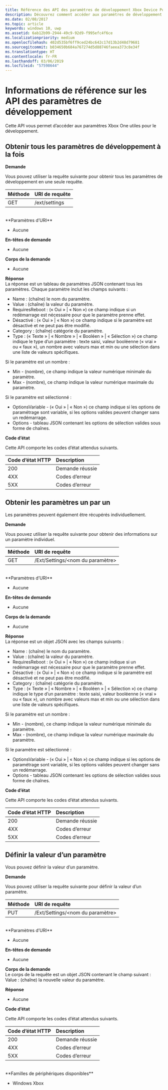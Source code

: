 ```yaml
---
title: Référence des API des paramètres de développement Xbox Device Portal
description: Découvrez comment accéder aux paramètres de développement Xbox.
ms.date: 02/08/2017
ms.topic: article
keywords: windows 10, uwp
ms.assetid: 6ab12b99-2944-49c9-92d9-f995efc4f6ce
ms.localizationpriority: medium
ms.openlocfilehash: 402d535bf6ff9ced24bc642c17d13b2d48d79681
ms.sourcegitcommit: b034650b684a767274d5d88746faeea373c8e34f
ms.translationtype: HT
ms.contentlocale: fr-FR
ms.lasthandoff: 03/06/2019
ms.locfileid: "57598644"
---
```

# <a name="developer-settings-api-reference"></a>Informations de référence sur les API des paramètres de développement   
Cette API vous permet d’accéder aux paramètres Xbox One utiles pour le développement.

## <a name="get-all-developer-settings-at-once"></a>Obtenir tous les paramètres de développement à la fois

**Demande**

Vous pouvez utiliser la requête suivante pour obtenir tous les paramètres de développement en une seule requête.

Méthode      | URI de requête
:------     | :-----
GET | /ext/settings
<br />
**Paramètres d’URI**

- Aucune

**En-têtes de demande**

- Aucune

**Corps de la demande**

- Aucune

**Réponse**   
La réponse est un tableau de paramètres JSON contenant tous les paramètres. Chaque paramètre inclut les champs suivants :

* Name : (chaîne) le nom du paramètre.
* Value : (chaîne) la valeur du paramètre.
* RequiresReboot : (« Oui » | « Non ») ce champ indique si un redémarrage est nécessaire pour que le paramètre prenne effet.
* Désactivé : (« Oui » | « Non ») ce champ indique si le paramètre est désactivé et ne peut pas être modifié.
* Category : (chaîne) catégorie du paramètre.
* Type : (« Texte » | « Nombre » | « Booléen » | « Sélection ») ce champ indique le type d’un paramètre : texte saisi, valeur booléenne (« vrai » ou « faux »), un nombre avec valeurs max et min ou une sélection dans une liste de valeurs spécifiques.

Si le paramètre est un nombre :
* Min - (nombre), ce champ indique la valeur numérique minimale du paramètre.
* Max - (nombre), ce champ indique la valeur numérique maximale du paramètre.

Si le paramètre est sélectionné :
* OptionsVariable - (« Oui » | « Non ») ce champ indique si les options de paramétrage sont variable, si les options valides peuvent changer sans un redémarrage.
* Options - tableau JSON contenant les options de sélection valides sous forme de chaînes.

**Code d’état**

Cette API comporte les codes d’état attendus suivants.

Code d’état HTTP      | Description
:------     | :-----
200 | Demande réussie
4XX | Codes d’erreur
5XX | Codes d’erreur

## <a name="get-settings-one-at-a-time"></a>Obtenir les paramètres un par un
Les paramètres peuvent également être récupérés individuellement.

**Demande**

Vous pouvez utiliser la requête suivante pour obtenir des informations sur un paramètre individuel.

Méthode      | URI de requête
:------     | :-----
GET | /Ext/Settings/\<nom du paramètre\>
<br />
**Paramètres d’URI**

- Aucune

**En-têtes de demande**

- Aucune

**Corps de la demande**

- Aucune

**Réponse**   
La réponse est un objet JSON avec les champs suivants :

* Name : (chaîne) le nom du paramètre.
* Value : (chaîne) la valeur du paramètre.
* RequiresReboot : (« Oui » | « Non ») ce champ indique si un redémarrage est nécessaire pour que le paramètre prenne effet.
* Désactivé : (« Oui » | « Non ») ce champ indique si le paramètre est désactivé et ne peut pas être modifié.
* Category : (chaîne) catégorie du paramètre.
* Type : (« Texte » | « Nombre » | « Booléen » | « Sélection ») ce champ indique le type d’un paramètre : texte saisi, valeur booléenne (« vrai » ou « faux »), un nombre avec valeurs max et min ou une sélection dans une liste de valeurs spécifiques.

Si le paramètre est un nombre :
* Min - (nombre), ce champ indique la valeur numérique minimale du paramètre.
* Max - (nombre), ce champ indique la valeur numérique maximale du paramètre.

Si le paramètre est sélectionné :
* OptionsVariable - (« Oui » | « Non ») ce champ indique si les options de paramétrage sont variable, si les options valides peuvent changer sans un redémarrage.
* Options - tableau JSON contenant les options de sélection valides sous forme de chaînes.

**Code d’état**

Cette API comporte les codes d’état attendus suivants.

Code d’état HTTP      | Description
:------     | :-----
200 | Demande réussie
4XX | Codes d’erreur
5XX | Codes d’erreur

## <a name="set-the-value-of-a-setting"></a>Définir la valeur d’un paramètre
Vous pouvez définir la valeur d’un paramètre.

**Demande**

Vous pouvez utiliser la requête suivante pour définir la valeur d’un paramètre.

Méthode      | URI de requête
:------     | :-----
PUT | /Ext/Settings/\<nom du paramètre\>
<br />
**Paramètres d’URI**

- Aucune

**En-têtes de demande**

- Aucune

**Corps de la demande**   
Le corps de la requête est un objet JSON contenant le champ suivant :   
Value : (chaîne) la nouvelle valeur du paramètre.

**Réponse**   

- Aucune

**Code d’état**

Cette API comporte les codes d’état attendus suivants.

Code d’état HTTP      | Description
:------     | :-----
200 | Demande réussie
4XX | Codes d’erreur
5XX | Codes d’erreur

<br />
**Familles de périphériques disponibles**

* Windows Xbox